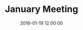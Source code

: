---
layout: post
title:  "January Meeting"
date:   2016-01-19 12:00:00
category: executive
agenda: steering-committee-meeting-agenda-2016-01-19.pdf
minutes: steering-committee-meeting-minutes-2016-01-19.pdf
---